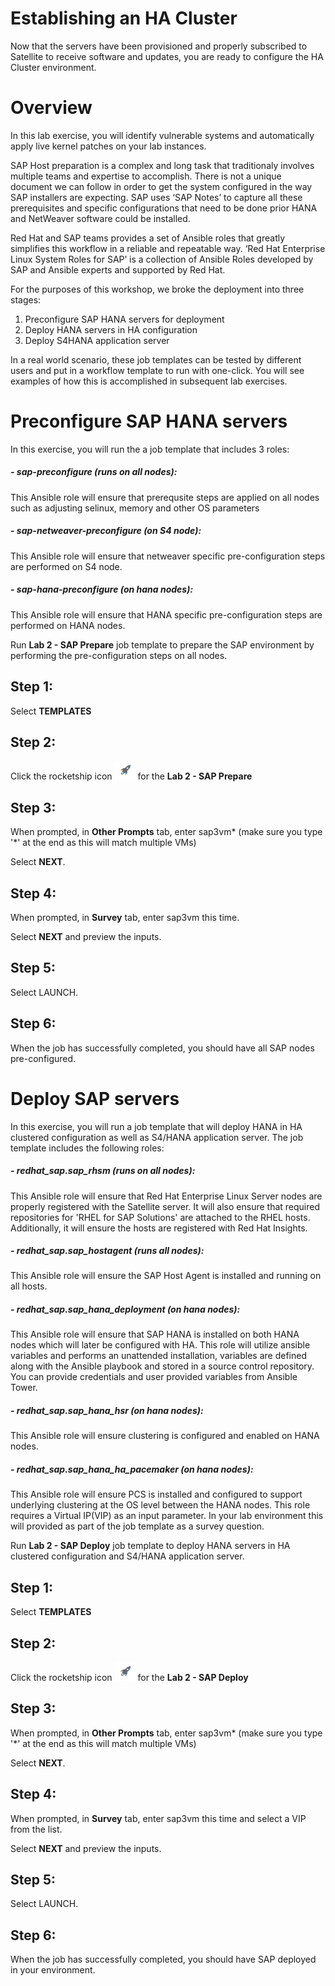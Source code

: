 Establishing an HA Cluster
=========================

Now that the servers have been provisioned and properly subscribed to Satellite to receive software and updates, you are
ready to configure the HA Cluster environment.

Overview
========

In this lab exercise, you will identify vulnerable systems and automatically apply live kernel patches on your lab instances.

SAP Host preparation is a complex and long task that traditionaly involves multiple teams and expertise to accomplish. There is not a unique document we can follow in order to get the system configured in the way SAP installers are expecting. SAP uses ‘SAP Notes’ to capture all these prerequisites and specific configurations that need to be done prior HANA and NetWeaver software could be installed.

Red Hat and SAP teams provides a set of Ansible roles that greatly simplifies this workflow in a reliable and repeatable way. ‘Red Hat Enterprise Linux System Roles for SAP’ is a collection of Ansible Roles developed by SAP and Ansible experts and supported by Red Hat.

For the purposes of this workshop, we broke the deployment into three stages:

1. Preconfigure SAP HANA servers for deployment
2. Deploy HANA servers in HA configuration
3. Deploy S4HANA application server

In a real world scenario, these job templates can be tested by different users and put in a workflow template to run with one-click. You will see examples of how this is accomplished in subsequent lab exercises.

Preconfigure SAP HANA servers
======================

In this exercise, you will run the a job template that includes 3 roles:

##### - sap-preconfigure (runs on all nodes):
This Ansible role will ensure that prerequsite steps are applied on all nodes such as adjusting selinux, memory and
other OS parameters

##### - sap-netweaver-preconfigure (on S4 node):
This Ansible role will ensure that netweaver specific pre-configuration steps are performed on S4 node.

##### - sap-hana-preconfigure (on hana nodes):
This Ansible role will ensure that HANA specific pre-configuration steps are performed on HANA nodes.

Run **Lab 2 - SAP Prepare** job template to prepare the SAP environment by performing the pre-configuration steps
on all nodes.

Step 1:
-------

Select **TEMPLATES**

Step 2:
-------

Click the rocketship icon ![Add](images/at_launch_icon.png) for the
**Lab 2 - SAP Prepare**

Step 3:
-------

When prompted, in **Other Prompts** tab, enter sap3vm* (make sure you type '*' at the end as this will match multiple VMs)

Select **NEXT**.

Step 4:
-------

When prompted, in **Survey** tab, enter sap3vm this time.

Select **NEXT** and preview the inputs.

Step 5:
-------

Select LAUNCH.

Step 6:
-------

When the job has successfully completed, you should have all SAP nodes pre-configured.


Deploy SAP servers
======================

In this exercise, you will run a job template that will deploy HANA in HA clustered configuration as well as
 S4/HANA application server. The job template includes the following roles:

##### - redhat_sap.sap_rhsm (runs on all nodes):
This Ansible role will ensure that Red Hat Enterprise Linux Server nodes are properly registered with the Satellite server.
It will also ensure that required repositories for 'RHEL for SAP Solutions' are attached to the RHEL hosts. Additionally,
it will ensure the hosts are registered with Red Hat Insights.

##### - redhat_sap.sap_hostagent (runs all nodes):
This Ansible role will ensure the SAP Host Agent is installed and running on all hosts.

##### - redhat_sap.sap_hana_deployment (on hana nodes):
This Ansible role will ensure that SAP HANA is installed on both HANA nodes which will later be configured with HA.
This role will utilize ansible variables and performs an unattended installation, variables are defined along with the
Ansible playbook and stored in a source control repository. You can provide credentials and user provided variables from
Ansible Tower.

##### - redhat_sap.sap_hana_hsr (on hana nodes):
This Ansible role will ensure clustering is configured and enabled on HANA nodes.

##### - redhat_sap.sap_hana_ha_pacemaker (on hana nodes):
This Ansible role will ensure PCS is installed and configured to support underlying clustering at the OS level between
the HANA nodes. This role requires a Virtual IP(VIP) as an input parameter. In your lab environment this will provided
as part of the job template as a survey question.

Run **Lab 2 - SAP Deploy** job template to deploy HANA servers in HA clustered configuration and S4/HANA application
server.

Step 1:
-------

Select **TEMPLATES**

Step 2:
-------

Click the rocketship icon ![Add](images/at_launch_icon.png) for the
**Lab 2 - SAP Deploy**

Step 3:
-------

When prompted, in **Other Prompts** tab, enter sap3vm* (make sure you type '*' at the end as this will match multiple VMs)

Select **NEXT**.

Step 4:
-------

When prompted, in **Survey** tab, enter sap3vm this time and select a VIP from the list.

Select **NEXT** and preview the inputs.

Step 5:
-------

Select LAUNCH.

Step 6:
-------

When the job has successfully completed, you should have SAP deployed in your environment.



